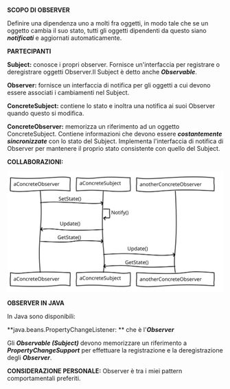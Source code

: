 **SCOPO DI OBSERVER**

Definire una dipendenza uno a molti fra oggetti, in modo tale che se un oggetto cambia il suo stato, tutti gli oggetti dipendenti da questo siano ***notificati*** 
e aggiornati automaticamente.

**PARTECIPANTI**

**Subject:** conosce i propri observer. Fornisce un'interfaccia per registrare o deregistrare oggetti Observer.Il Subject è detto anche ***Observable***.

**Observer:** fornisce un interfaccia di notifica per gli oggetti a cui devono essere associati i cambiamenti nel Subject.

**ConcreteSubject:** contiene lo stato e inoltra una notifica ai suoi Observer quando questo si modifica.

**ConcreteObserver:** memorizza un riferimento ad un oggetto ConcreteSubject. Contiene informazioni che devono essere ***costantemente sincronizzate*** con lo stato del Subject.
Implementa l'interfaccia di notifica di Observer per mantenere il proprio stato consistente con quello del Subject.

**COLLABORAZIONI:** 

<img src="observer.svg">

**OBSERVER IN JAVA**

In Java sono disponibili:

**java.beans.PropertyChangeListener: ** che è l'***Observer***

Gli ***Observable (Subject)*** devono memorizzare un riferimento a ***PropertyChangeSupport*** per effettuare la registrazione 
e la deregistrazione degli ***Observer***.

**CONSIDERAZIONE PERSONALE:**
Observer è tra i miei pattern comportamentali preferiti.